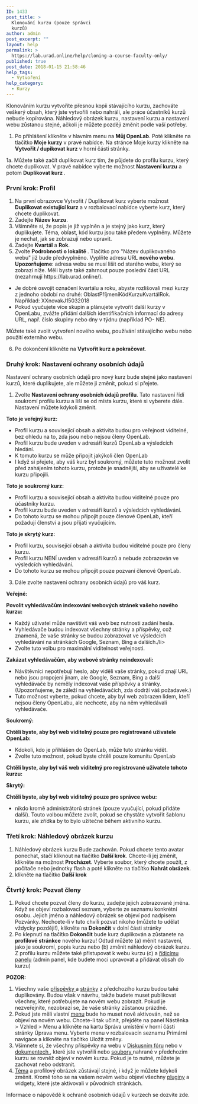 ```yaml
---
ID: 1433
post_title: >
  Klonování kurzu (pouze správci
  kurzů)
author: admin
post_excerpt: ""
layout: help
permalink: >
  https://lab.urad.online/help/cloning-a-course-faculty-only/
published: true
post_date: 2018-01-15 21:58:46
help_tags:
  - Vytvoření
help_category:
  - Kurzy
---
```

Klonováním kurzu vytvoříte přesnou kopii stávajícího kurzu, zachováte veškerý obsah, který jste vytvořili nebo nahráli, ale práce účastníků kurzů nebude kopírována. Náhledový obrázek kurzu, nastavení kurzu a nastavení webu zůstanou stejné, ačkoli je můžete později změnit podle vaší potřeby.
<ol>
 	<li>Po přihlášení klikněte v hlavním menu na <strong>Můj OpenLab</strong>. Poté klikněte na tlačítko <strong>Moje kurzy</strong> v pravé nabídce. Na stránce Moje kurzy klikněte na <strong>Vytvořit / dupikovat kurz</strong> v horní části stránky.</li>
</ol>
1a. Můžete také začít duplikovat kurz tím, že půjdete do profilu kurzu, který chcete duplikovat. V pravé nabídce vyberte možnost <strong>Nastavení kurzu</strong> a potom <strong>Duplikovat kurz </strong>.
<h3>První krok: Profil</h3>
<ol>
 	<li>Na první obrazovce Vytvořit / Duplikovat kurz vyberte možnost <strong>Duplikovat existující kurz</strong> a v rozbalovací nabídce vyberte kurz, který chcete duplikovat.</li>
 	<li>Zadejte <strong>Název kurzu</strong>.</li>
 	<li>Všimněte si, že popis je již vyplněn a je stejný jako kurz, který duplikujete. Téma, oblast, kód kurzu jsou také předem vyplněny. Můžete je nechat, jak se zobrazují nebo upravit.</li>
 	<li>Zadejte <strong>Kvartál</strong> a <strong>Rok</strong>.</li>
 	<li>Zvolte <strong>Podrobnosti o lokalitě </strong>. Tlačítko pro "Název duplikovaného webu" již bude předvyplněno. Vyplňte adresu URL <strong>nového webu</strong>. <strong>Upozorňujeme</strong>: adresa webu se musí lišit od starého webu, který se zobrazí níže. Měli byste také zahrnout pouze poslední část URL (nezahrnují https://lab.urad.online/).</li>
</ol>
<ul>
 	<li>Je dobré osvojit označení kvartálu a roku, abyste rozlišovali mezi kurzy z jednoho období na druhé: OblastPříjmeníKódKurzuKvartálRok. Například: XXnovakJ15032018</li>
 	<li>Pokud vyučujete více skupin a plánujete vytvořit další kurzy v OpenLabu, zvážte přidání dalších identifikačních informací do adresy URL, např. číslo skupiny nebo dny v týdnu (například PO- NE).</li>
</ul>
Můžete také zvolit vytvoření nového webu, používání stávajícího webu nebo použití externího webu.
<ol start="6">
 	<li>Po dokončení klikněte na <strong>Vytvořit kurz a pokračovat</strong>.</li>
</ol>
<h3>Druhý krok: Nastavení ochrany osobních údajů</h3>
Nastavení ochrany osobních údajů pro nový kurz bude stejné jako nastavení kurzů, které duplikujete, ale můžete ji změnit, pokud si přejete.
<ol>
 	<li>Zvolte <strong>Nastavení ochrany osobních údajů profilu</strong>. Tato nastavení řídí soukromí profilu kurzu a liší se od místa kurzu, které si vyberete dále. Nastavení můžete kdykoli změnit.</li>
</ol>
<strong>Toto je veřejný kurz:</strong>
<ul>
 	<li>Profil kurzu a související obsah a aktivita budou pro veřejnost viditelné, bez ohledu na to, zda jsou nebo nejsou členy OpenLab.</li>
 	<li>Profil kurzu bude uveden v adresáři kurzů OpenLab a výsledcích hledání.</li>
 	<li>K tomuto kurzu se může připojit jakýkoli člen OpenLab</li>
 	<li>I když si přejete, aby váš kurz byl soukromý, můžete tuto možnost zvolit před zahájením tohoto kurzu, protože je snadnější, aby se uživatelé ke kurzu připojili.</li>
</ul>
<strong>Toto je soukromý kurz:</strong>
<ul>
 	<li>Profil kurzu a související obsah a aktivita budou viditelné pouze pro účastníky kurzu.</li>
 	<li>Profil kurzu bude uveden v adresáři kurzů a výsledcích vyhledávání.</li>
 	<li>Do tohoto kurzu se mohou připojit pouze členové OpenLab, kteří požadují členství a jsou přijati vyučujícím.</li>
</ul>
<strong>Toto je skrytý kurz:</strong>
<ul>
 	<li>Profil kurzu, související obsah a aktivita budou viditelné pouze pro členy kurzu.</li>
 	<li>Profil kurzu NENÍ uveden v adresáři kurzů a nebude zobrazován ve výsledcích vyhledávání.</li>
 	<li>Do tohoto kurzu se mohou připojit pouze pozvaní členové OpenLab.</li>
</ul>
<ol start="2">
<li style="list-style-type: none;">
</li><li>Dále zvolte nastavení ochrany osobních údajů pro váš kurz.</li>
</ol>
<strong>Veřejné:</strong>

<strong> Povolit vyhledávačům indexování webových stránek vašeho nového kurzu:</strong>
<ul>
 	<li>Každý uživatel může navštívit váš web bez nutnosti zadání hesla.</li>
 	<li>Vyhledávače budou indexovat všechny stránky a příspěvky, což znamená, že vaše stránky se budou zobrazovat ve výsledcích vyhledávání na stránkách Google, Seznam, Bing a dalších./li>
 	</li><li>Zvolte tuto volbu pro maximální viditelnost veřejnosti.</li>
</ul>
<strong>Zakázat vyhledávačům, aby webové stránky neindexovali:</strong>
<ul>
 	<li>Návštěvníci nepotřebují heslo, aby viděli vaše stránky, pokud znají URL nebo jsou propojeni jinam, ale Google, Seznam, Bing a další vyhledávače by neměly indexovat vaše příspěvky a stránky. (Upozorňujeme, že záleží na vyhledávačích, zda dodrží váš požadavek.)</li>
 	<li>Tuto možnost vyberte, pokud chcete, aby byl web zobrazen lidem, kteří nejsou členy OpenLabu, ale nechcete, aby na něm vyhledávali vyhledávače.</li>
</ul>
<strong>Soukromý:</strong>

<strong> Chtěli byste, aby byl web viditelný pouze pro registrované uživatele OpenLab: </strong>
<ul>
 	<li>Kdokoli, kdo je přihlášen do OpenLab, může tuto stránku vidět.</li>
 	<li>Zvolte tuto možnost, pokud byste chtěli pouze komunitu OpenLab</li>
</ul>
<strong>Chtěli byste, aby byl váš web viditelný pro registrované uživatele tohoto kurzu:</strong>

<strong>Skrytý:</strong>

<strong>Chtěli byste, aby byl web viditelný pouze pro správce webu:</strong>
<ul>
 	<li>nikdo kromě administrátorů stránek (pouze vyučující, pokud přidáte další). Touto volbou můžete zvolit, pokud se chystáte vytvořit šablonu kurzu, ale zřídka by to bylo užitečné během aktivního kurzu.</li>
</ul>

<h3>Třetí krok: Náhledový obrázek kurzu</h3>
<ol>
<li>Náhledový obrázek kurzu Bude zachován. Pokud chcete tento avatar ponechat, stačí kliknout na tlačítko <strong>Další krok</strong>. Chcete-li jej změnit, klikněte na možnost <strong>Procházet</strong>. Vyberte soubor, který chcete použít, z počítače nebo jednotky flash a poté klikněte na tlačítko <strong>Nahrát obrázek</strong>.</li>
<li>klikněte na tlačítko <strong>Další krok</strong></li>
</ol>

<h3>Čtvrtý krok: Pozvat členy</h3>
<ol>
 <li>Pokud chcete pozvat členy do kurzu, zadejte jejich zobrazované jména. Když se objeví rozbalovací seznam, vyberte ze seznamu konkrétní osobu. Jejich jméno a náhledový obrázek se objeví pod nadpisem Pozvánky. Nechcete-li v tuto chvíli pozvat nikoho (můžete to udělat vždycky později!), klikněte na <strong>Dokončit</strong> v dolní části stránky</li>
 <li>Po klepnutí na tlačítko <strong>Dokončit</strong> bude kurz duplikován a zůstanete na <strong>profilové stránkce</strong> nového kurzu! Odtud můžete (a) měnit nastavení, jako je soukromí, popis kurzu nebo (b) změnit náhledový obrázek kurzu. Z profilu kurzu můžete také přistupovat k webu kurzu (c) a <a href="https://lab.urad.online/help/what-is-the-site-dashboard/"> řídicímu panelu</a> (admin panel, kde budete moci upravovat a přidávat obsah do kurzu)</li>
</ol>

<strong>POZOR:</strong>
<ol>
<li>Všechny vaše <a href="//lab.urad.online/help/writing-a-post/&quot;">příspěvky </a> a <a href="https://lab.urad.online/help/creating-pages-on-your-site / "> stránky</a> z předchozího kurzu budou také duplikovány. Budou však v návrhu, takže budete muset publikovat všechny, které potřebujete na novém webu zobrazit. Pokud je nezveřejníte, nezobrazí se, že vaše stránky zůstanou prázdné.</li>
 	<li>Pokud jste měli vlastní <a href="https://lab.urad.online/help/changing-the-menu -on-your-site /">menu</a> bude ho muset nově aktivován, než se objeví na novém webu. Chcete-li tak učinit, přejděte na panel Nástěnka &gt; Vzhled &gt; Menu a klikněte na kartu Správa umístění v horní části stránky Úprava menu. Vyberte menu v rozbalovacín seznamu Primární navigace a klikněte na tlačítko Uložit změny.</li>
 	<li>Všimnete si, že všechny příspěvky na webu v <a href="https://lab.urad.online/help/discussion-forums/">Diskusním fóru</a> nebo v <a href="https://lab.urad.online/help/using-docs/">dokumentech </a>, které jste vytvořili nebo <a href="https: // lab. urad.online/help/using-files/">soubory </a> nahrané v předchozím kurzu se rovněž objeví v novém kurzu. Pokud je to nutné, můžete je zachovat nebo odstranit.</li>
<li><a href="https://lab.urad.online/help/changing-the-appearance-of-your -site-with-themes / ">Téma</a> a profilový obrázek zůstávají stejné, i když je můžete kdykoli změnit. Kromě toho se na vašem novém webu objeví všechny <a href="https://lab.urad.online/help/adding-plugins-to-your-site/">pluginy</a> a widgety, které jste aktivovali v původních stránkách.</li>
</ol>
Informace o nápovědě k ochraně osobních údajů v kurzech se dozvíte zde.